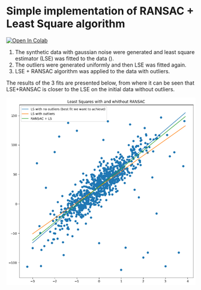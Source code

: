 # Simple implementation of RANSAC + Least Square algorithm

[![Open In Colab](https://colab.research.google.com/assets/colab-badge.svg)](http://colab.research.google.com/github/Viktor-Sok/Classic-Computer-Vision/blob/main/Panorama_stitching/Panorama.ipynb) 

1. The synthetic data with gaussian noise were generated and least square estimator (LSE) was fitted to the data ().
2. The outliers were generated uniformly and then LSE was fitted again.
3. LSE + RANSAC algorithm was applied to the data with outliers.

The results of the 3 fits are presented below, from where it can be seen that LSE+RANSAC is closer to the LSE on the initial data without outliers.

<img src="assets/result.png" alt="drawing" width="800"/>

